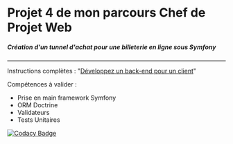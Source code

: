 
# Projet 4 de mon parcours Chef de Projet Web

##### Création d'un tunnel d'achat pour une billeterie en ligne sous Symfony 

------


Instructions complètes : "[Développez un back-end pour un client](https://openclassrooms.com/fr/projects/developpez-un-back-end-pour-un-client)"

Compétences à valider : 

* Prise en main framework Symfony
* ORM Doctrine 
* Validateurs 
* Tests Unitaires 


[![Codacy Badge](https://api.codacy.com/project/badge/Grade/7f1a580a021040ac97055e52fb741574)](https://app.codacy.com/app/kl-marvin/Projet4?utm_source=github.com&utm_medium=referral&utm_content=kl-marvin/Projet4&utm_campaign=Badge_Grade_Dashboard)

